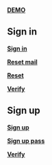 <p><a href="https://olegboychuk099.github.io/HW1_DB2/src/index.html"> <b>DEMO</b></a>
<h2><b>Sign in</b></h2>
<p><a href="https://olegboychuk099.github.io/HW1_DB2/src/sign_in/sign_in.html"> <b>Sign in</b></a>
<p><a href="https://olegboychuk099.github.io/HW1_DB2/src/sign_in/reset_mail.html"> <b>Reset mail</b></a>
<p><a href="https://olegboychuk099.github.io/HW1_DB2/src/sign_in/reset.html"> <b>Reset</b></a>
<p><a href="https://olegboychuk099.github.io/HW1_DB2/src/sign_in/verify.html"> <b>Verify</b></a>
<h2><b>Sign up</b></h2>
<p><a href="https://olegboychuk099.github.io/HW1_DB2/src/sign_up/sign_up.html"> <b>Sign up</b></a>
<p><a href="https://olegboychuk099.github.io/HW1_DB2/src/sign_up/sign_up_pass.html"> <b>Sign up pass</b></a>
<p><a href="https://olegboychuk099.github.io/HW1_DB2/src/sign_up/verify_up.html"> <b>Verify</b></a>
